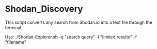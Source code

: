 # Shodan_Discovery
This script converts any search from Shodan.io into a text file through the terminal

Use: ./Shodan-Explorer.sh -q "search query" -l "limited results" -f "filename"
